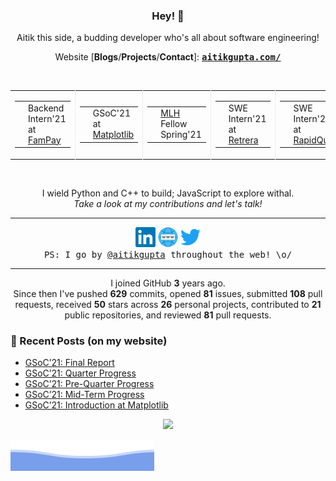 <h3 align="center"> Hey! 👋</h3>

<p align="center">
Aitik this side, a budding developer who's all about software engineering!
</p>

<p align="center">
Website [<b>Blogs</b>/<b>Projects</b>/<b>Contact</b>]:
<ins><samp><a href="https://aitikgupta.com/"> <b>aitikgupta.com/</b></a></samp></ins>
</p>
<br>

<table align="center">
  <tr>
    <td style="border-right: 1px solid #eeeeef;">
      <table>
        <tr>
          <td>
            <img alt="FamPay" title="FamPay" style="height:20px;" src="assets/fampay.webp">
          </td>
          <td>
            Backend Intern'21 at <a href="https://fampay.in/">FamPay</a>
          </td>
        </tr>
      </table>
    </td>
    <td style="border-right: 1px solid #eeeeef;">
      <table>
        <tr>
          <td>
            <img alt="GSoC" title="GSoC" style="height:20px;" src="assets/gsoc.webp">
          </td>
          <td>
            GSoC'21 at <a href="https://summerofcode.withgoogle.com/projects/#5941691627864064">Matplotlib</a>
          </td>
        </tr>
      </table>
    </td>
    <td style="border-right: 1px solid #eeeeef;">
      <table>
        <tr>
          <td>
            <img alt="MLH" title="MLH" style="height:20px;" src="assets/mlh.webp">
          </td>
          <td>
            <a href="http://fellowship.mlh.io/">MLH</a> Fellow Spring'21
          </td>
        </tr>
      </table>
    </td>
    <td style="border-right: 1px solid #eeeeef;">
      <table>
        <tr>
          <td>
            <img alt="Retrera" title="Retrera" style="height:20px;" src="assets/retrera.webp">
          </td>
          <td>
            SWE Intern'21 at <a href="https://retrera.com/">Retrera</a>
          </td>
        </tr>
      </table>
    </td>
    <td>
      <table>
        <tr>
          <td>
            <img alt="RapidQuest" title="RapidQuest" style="height:20px;" src="assets/rapidquest.webp">
          </td>
          <td>
            SWE Intern'20 at <a href="https://rapidquest.in/">RapidQuest</a>
          </td>
        </tr>
      </table>
    </td>
  </tr>
</table>
<br>

<p align="center">
I wield Python and C++ to build; JavaScript to explore withal.<br>
<i>Take a look at my contributions and let's talk!</i>
</p><hr>
<p align="center">
<a href="https://linkedin.com/in/aitikgupta"><img alt="LinkedIn - /aitikgupta" title="LinkedIn - /aitikgupta" height="32" width="32" src="assets/linkedin.svg"></a>
<a href="https://aitikgupta.com/"><img alt="Personal Website - Aitik Gupta" title="Personal Website - Aitik Gupta" height="32" width="32" src="assets/internet.svg"></a>
<a href="https://twitter.com/aitikgupta"><img alt="Twitter - /aitikgupta" title="Twitter - /aitikgupta" height="32" width="32" src="assets/twitter.svg"></a><br/>
<samp>PS: I go by <ins>@aitikgupta</ins> throughout the web! \o/</samp>
</p><hr>
<p align="center">
I joined GitHub <b>3</b> years ago.<br>
Since then I've pushed <b>629</b> commits, opened <b>81</b> issues, submitted <b>108</b> pull requests, received <b>50</b> stars across <b>26</b> personal projects, contributed to <b>21</b> public repositories, and reviewed <b>81</b> pull requests.
</p>

### 📕 Recent Posts (on my website)
<!-- BLOG-POST-LIST:START -->
- [GSoC’21: Final Report](https://aitikgupta.com/gsoc-final/)
- [GSoC’21: Quarter Progress](https://aitikgupta.com/gsoc-quarter/)
- [GSoC’21: Pre-Quarter Progress](https://aitikgupta.com/gsoc-pre-quarter/)
- [GSoC’21: Mid-Term Progress](https://aitikgupta.com/gsoc-mid/)
- [GSoC’21: Introduction at Matplotlib](https://aitikgupta.com/gsoc-intro/)
<!-- BLOG-POST-LIST:END -->

<p align="center">
<img src="https://visitor-badge.laobi.icu/badge?page_id=aitikgupta"/>       
</p>

![Aitik Gupta](./assets/bottom_header.svg)